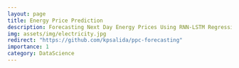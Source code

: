 ```yaml
---
layout: page
title: Energy Price Prediction
description: Forecasting Next Day Energy Prices Using RNN-LSTM Regression Models
img: assets/img/electricity.jpg
redirect: "https://github.com/kpsalida/ppc-forecasting"
importance: 1
category: DataScience
---
```



